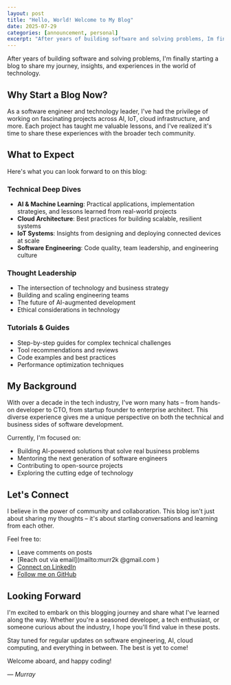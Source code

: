 ```yaml
---
layout: post
title: "Hello, World! Welcome to My Blog"
date: 2025-07-29
categories: [announcement, personal]
excerpt: "After years of building software and solving problems, Im finally starting a blog to share my journey, insights, and experiences in the world of technology."
---
```

After years of building software and solving problems, I'm finally starting a blog to share my journey, insights, and experiences in the world of technology.

## Why Start a Blog Now?

As a software engineer and technology leader, I've had the privilege of working on fascinating projects across AI, IoT, cloud infrastructure, and more. Each project has taught me valuable lessons, and I've realized it's time to share these experiences with the broader tech community.

## What to Expect

Here's what you can look forward to on this blog:

### Technical Deep Dives
- **AI & Machine Learning**: Practical applications, implementation strategies, and lessons learned from real-world projects
- **Cloud Architecture**: Best practices for building scalable, resilient systems
- **IoT Systems**: Insights from designing and deploying connected devices at scale
- **Software Engineering**: Code quality, team leadership, and engineering culture

### Thought Leadership
- The intersection of technology and business strategy
- Building and scaling engineering teams
- The future of AI-augmented development
- Ethical considerations in technology

### Tutorials & Guides
- Step-by-step guides for complex technical challenges
- Tool recommendations and reviews
- Code examples and best practices
- Performance optimization techniques

## My Background

With over a decade in the tech industry, I've worn many hats – from hands-on developer to CTO, from startup founder to enterprise architect. This diverse experience gives me a unique perspective on both the technical and business sides of software development.

Currently, I'm focused on:
- Building AI-powered solutions that solve real business problems
- Mentoring the next generation of software engineers
- Contributing to open-source projects
- Exploring the cutting edge of technology

## Let's Connect

I believe in the power of community and collaboration. This blog isn't just about sharing my thoughts – it's about starting conversations and learning from each other.

Feel free to:
- Leave comments on posts
- [Reach out via email](mailto:murr2k @gmail.com )
- [Connect on LinkedIn](https://www.linkedin.com/in/murray-kopit/)
- [Follow me on GitHub](https://github.com/murr2k)

## Looking Forward

I'm excited to embark on this blogging journey and share what I've learned along the way. Whether you're a seasoned developer, a tech enthusiast, or someone curious about the industry, I hope you'll find value in these posts.

Stay tuned for regular updates on software engineering, AI, cloud computing, and everything in between. The best is yet to come!

Welcome aboard, and happy coding!

*— Murray*